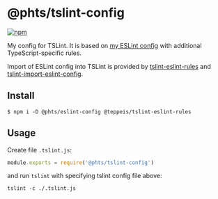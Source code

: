 # @phts/tslint-config

[![npm](https://img.shields.io/npm/v/@phts/tslint-config.svg)](https://www.npmjs.com/package/@phts/tslint-config)

My config for TSLint. It is based on [my ESLint config](https://github.com/phts/eslint-config)
with additional TypeScript-specific rules.

Import of ESLint config into TSLint is provided by
[tslint-eslint-rules](https://github.com/buzinas/tslint-eslint-rules) and
[tslint-import-eslint-config](https://github.com/teppeis/tslint-import-eslint-config).

## Install

```
$ npm i -D @phts/eslint-config @teppeis/tslint-eslint-rules
```

## Usage

Create file `.tslint.js`:

```js
module.exports = require('@phts/tslint-config')
```

and run `tslint` with specifying tslint config file above:

```
tslint -c ./.tslint.js
```
